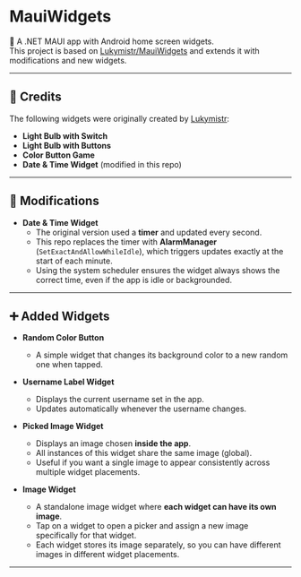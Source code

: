 # MauiWidgets

📱 A .NET MAUI app with Android home screen widgets.  
This project is based on [Lukymistr/MauiWidgets](https://github.com/Lukymistr/MauiWidgets) and extends it with modifications and new widgets.

---

## 📝 Credits

The following widgets were originally created by [Lukymistr](https://github.com/Lukymistr):

- **Light Bulb with Switch**  
- **Light Bulb with Buttons**  
- **Color Button Game**  
- **Date & Time Widget** (modified in this repo)

---

## 🔧 Modifications

- **Date & Time Widget**  
  - The original version used a **timer** and updated every second.
  - This repo replaces the timer with **AlarmManager** (`SetExactAndAllowWhileIdle`), which triggers updates exactly at the start of each minute.  
  - Using the system scheduler ensures the widget always shows the correct time, even if the app is idle or backgrounded.

---

## ➕ Added Widgets

- **Random Color Button**  
  - A simple widget that changes its background color to a new random one when tapped.  

- **Username Label Widget**  
  - Displays the current username set in the app.  
  - Updates automatically whenever the username changes.  

- **Picked Image Widget**  
  - Displays an image chosen **inside the app**.  
  - All instances of this widget share the same image (global).  
  - Useful if you want a single image to appear consistently across multiple widget placements.  

- **Image Widget**  
  - A standalone image widget where **each widget can have its own image**.  
  - Tap on a widget to open a picker and assign a new image specifically for that widget.  
  - Each widget stores its image separately, so you can have different images in different widget placements.
---
